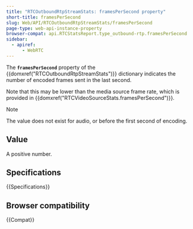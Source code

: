 ```yaml
---
title: "RTCOutboundRtpStreamStats: framesPerSecond property"
short-title: framesPerSecond
slug: Web/API/RTCOutboundRtpStreamStats/framesPerSecond
page-type: web-api-instance-property
browser-compat: api.RTCStatsReport.type_outbound-rtp.framesPerSecond
sidebar:
  - apiref:
      - WebRTC
---
```


The **`framesPerSecond`** property of the {{domxref("RTCOutboundRtpStreamStats")}} dictionary indicates the number of encoded frames sent in the last second.

Note that this may be lower than the media source frame rate, which is provided in {{domxref("RTCVideoSourceStats.framesPerSecond")}}.

> [!NOTE]
> The value does not exist for audio, or before the first second of encoding.

## Value

A positive number.

## Specifications

{{Specifications}}

## Browser compatibility

{{Compat}}
